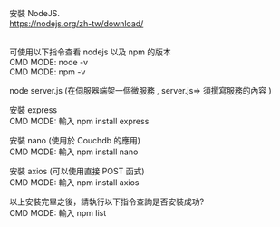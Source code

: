 

安裝 NodeJS. <br>
https://nodejs.org/zh-tw/download/

<br>
可使用以下指令查看 nodejs 以及 npm 的版本<br>
CMD MODE: node -v<br>
CMD MODE: npm -v <br>

node server.js (在伺服器端架一個微服務 , server.js=> 須撰寫服務的內容 ) <br>

安裝 express<br>
CMD MODE: 輸入 npm install express<br>

安裝 nano (使用於 Couchdb 的應用)<br>
CMD MODE: 輸入 npm install nano

安裝 axios (可以使用直接 POST 函式)<br>
CMD MODE: 輸入 npm install axios

以上安裝完畢之後，請執行以下指令查詢是否安裝成功?<br>
CMD MODE: 輸入 npm list









